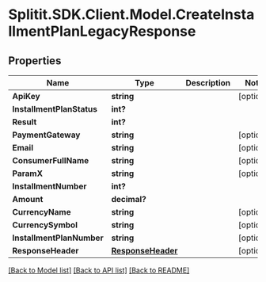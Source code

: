 # Splitit.SDK.Client.Model.CreateInstallmentPlanLegacyResponse
## Properties

Name | Type | Description | Notes
------------ | ------------- | ------------- | -------------
**ApiKey** | **string** |  | [optional] 
**InstallmentPlanStatus** | **int?** |  | 
**Result** | **int?** |  | 
**PaymentGateway** | **string** |  | [optional] 
**Email** | **string** |  | [optional] 
**ConsumerFullName** | **string** |  | [optional] 
**ParamX** | **string** |  | [optional] 
**InstallmentNumber** | **int?** |  | 
**Amount** | **decimal?** |  | 
**CurrencyName** | **string** |  | [optional] 
**CurrencySymbol** | **string** |  | [optional] 
**InstallmentPlanNumber** | **string** |  | [optional] 
**ResponseHeader** | [**ResponseHeader**](ResponseHeader.md) |  | [optional] 

[[Back to Model list]](../README.md#documentation-for-models) [[Back to API list]](../README.md#documentation-for-api-endpoints) [[Back to README]](../README.md)

